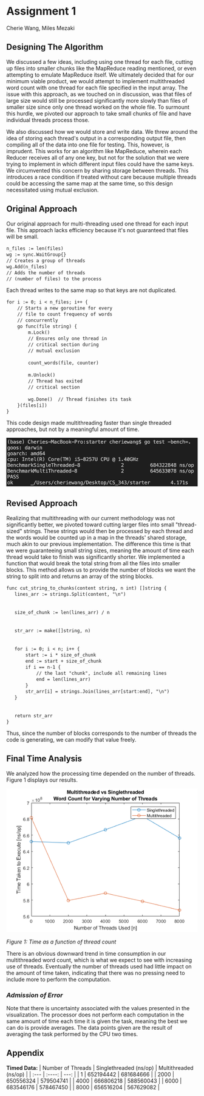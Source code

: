 # Assignment 1
Cherie Wang, Miles Mezaki




## Designing The Algorithm


We discussed a few ideas, including using one thread for each file, cutting up files into smaller chunks like the MapReduce reading mentioned, or even attempting to emulate MapReduce itself. We ultimately decided that for our minimum viable product, we would attempt to implement multithreaded word count with one thread for each file specified in the input array. The issue with this approach, as we touched on in discussion, was that files of large size would still be processed significantly more slowly than files of smaller size since only one thread worked on the whole file. To surmount this hurdle, we pivoted our approach to take small chunks of file and have individual threads process those.


We also discussed how we would store and write data. We threw around the idea of storing each thread's output in a corresponding output file, then compiling all of the data into one file for testing. This, however, is imprudent. This works for an algorithm like MapReduce, wherein each Reducer receives all of any one key, but not for the solution that we were trying to implement in which different input files could have the same keys. We circumvented this concern by sharing storage between threads. This introduces a race condition if treated without care because multiple threads could be accessing the same map at the same time, so this design necessitated using mutual exclusion.


## Original Approach


Our original approach for multi-threading used one thread for each input file. This approach lacks efficiency because it's not guaranteed that files will be small.


```
n_files := len(files)
wg := sync.WaitGroup{}
// Creates a group of threads
wg.Add(n_files)
// Adds the number of threads
// (number of files) to the process
```


Each thread writes to the same map so that keys are not duplicated.


```
for i := 0; i < n_files; i++ {
    // Starts a new goroutine for every
    // file to count frequency of words
    // concurrently
    go func(file string) {
        m.Lock()
        // Ensures only one thread in
        // critical section during
        // mutual exclusion
       
        count_words(file, counter)
       
        m.Unlock()
        // Thread has exited
        // critical section
       
        wg.Done()  // Thread finishes its task
    }(files[i])
}
```
This code design made multithreading faster than single threaded approaches, but not by a meaningful amount of time.


![Multithread vs singlethread v1](./report_img/benchmark_v1.png)


## Revised Approach


Realizing that multithreading with our current methodology was not significantly better, we pivoted toward cutting larger files into small "thread-sized" strings. These strings would then be processed by each thread and the words would be counted up in a map in the threads' shared storage, much akin to our previous implementation. The difference this time is that we were guaranteeing small string sizes, meaning the amount of time each thread would take to finish was significantly shorter.
We implemented a function that would break the total string from all the files into smaller blocks. This method allows us to provide the number of blocks we want the string to split into and returns an array of the string blocks.

```
func cut_string_to_chunks(content string, n int) []string {
   lines_arr := strings.Split(content, "\n")


   size_of_chunk := len(lines_arr) / n


   str_arr := make([]string, n)


   for i := 0; i < n; i++ {
       start := i * size_of_chunk
       end := start + size_of_chunk
       if i == n-1 {
           // the last "chunk", include all remaining lines
           end = len(lines_arr)
       }
       str_arr[i] = strings.Join(lines_arr[start:end], "\n")
   }


   return str_arr
}
```

Thus, since the number of blocks corresponds to the number of threads the code is generating, we can modify that value freely. 


## Final Time Analysis


We analyzed how the processing time depended on the number of threads. Figure 1 displays our results.


![Time as a function of threads](./report_img/multi_vs_singlethread_plot.png)


*Figure 1: Time as a function of thread count*

There is an obvious downward trend in time consumption in our multithreaded word count, which is what we expect to see with increasing use of threads. Eventually the number of threads used had little impact on the amount of time taken, indicating that there was no pressing need to include more to perform the computation.

### *Admission of Error*
Note that there is uncertainty associated with the values presented in the visualization. The processor does not perform each computation in the same amount of time each time it is given the task, meaning the best we can do is provide averages. The data points given are the result of averaging the task performed by the CPU two times.

## Appendix

**Timed Data:**
| Number of Threads      | Singlethreaded (ns/op) | Multithreaded (ns/op)     |
| :---        |    :----:   |          ---: |
| 1      | 652194442 | 681684666   |
| 2000   | 650556324 | 579504741      |
| 4000      | 666806218 | 588560043   |
| 6000      | 683546176 | 578467450   |
| 8000     | 656516204 | 567629082   |